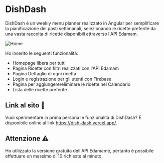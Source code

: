 # DishDash

DishDash è un weekly menu planner realizzato in Angular per semplificare la pianificazione dei pasti settimanali, selezionando le ricette preferite da una vasta raccolta di ricette disponibili attraverso l'API Edamam.
  
![Home](https://user-images.githubusercontent.com/80158378/235362713-fe41dc66-fd62-46cd-94f7-65c33e51662a.jpg)
  
  
Ho inserito le seguenti funzionalità:
<ul>
  <li>Homepage libera per tutti</li>
  <li>Pagina Ricette con filtri realizzati con l'API Edamam</li>
  <li>Pagina Dettaglio di ogni ricetta</li>
  <li>Login e registrazione per gli utenti con Firebase</li>
  <li>Pagina per aggiungere/eliminare le ricette nel Calendario</li>
  <li>Lista delle ricette preferite</li>
</ul>


## Link al sito 🔗

Vuoi sperimentare in prima persona le funzionalità di DishDash? È disponibile online al link https://dish-dash.vercel.app/.


## Attenzione ⚠️

Ho utilizzato la versione gratuita dell'API Edamame, pertanto è possibile effettuare un massimo di 10 richieste al minuto.
